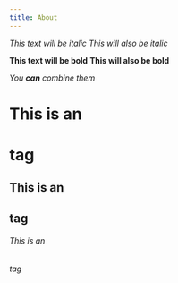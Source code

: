 ```yaml
---
title: About
---
```

*This text will be italic*
_This will also be italic_

**This text will be bold**
__This will also be bold__

*You **can** combine them*

# This is an <h1> tag
## This is an <h2> tag
###### This is an <h6> tag
